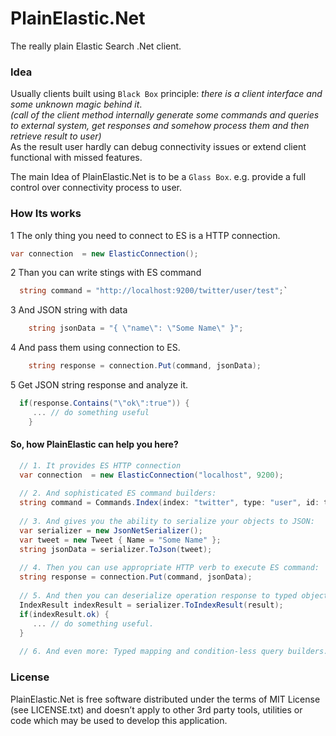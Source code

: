 PlainElastic.Net
=======

The really plain Elastic Search .Net client.

### Idea 

Usually clients built using `Black Box` principle: *there is a client interface and some unknown magic behind it*.<br/>
*(call of the client method internally generate some commands and queries to external system, get responses and somehow process them and then retrieve result to user)*<br/>
As the result user hardly can debug connectivity issues or extend client functional with missed features. 

The main Idea of PlainElastic.Net is to be a `Glass Box`. e.g. provide a full control over connectivity process to user.


### How Its works

1 The only thing you need to connect to ES is a HTTP connection.

  ```csharp
  var connection  = new ElasticConnection();
  ```

2 Than you can write stings with ES command 
  
```csharp
  string command = "http://localhost:9200/twitter/user/test";`
```

3 And JSON string with data

```csharp
	string jsonData = "{ \"name\": \"Some Name\" }";
```

4 And pass them using connection to ES.

```csharp
	string response = connection.Put(command, jsonData);
```

5 Get JSON string response and analyze it.

```csharp	
  if(response.Contains("\"ok\":true")) {
	 ... // do something useful
	}
```

#### So, how PlainElastic can help you here?

```csharp
  // 1. It provides ES HTTP connection
  var connection  = new ElasticConnection("localhost", 9200);
  
  // 2. And sophisticated ES command builders:
  string command = Commands.Index(index: "twitter", type: "user", id: test)
  
  // 3. And gives you the ability to serialize your objects to JSON:  
  var serializer = new JsonNetSerializer();
  var tweet = new Tweet { Name = "Some Name" };
  string jsonData = serializer.ToJson(tweet);
  
  // 4. Then you can use appropriate HTTP verb to execute ES command:
  string response = connection.Put(command, jsonData);
  
  // 5. And then you can deserialize operation response to typed object to easily analyze it:
  IndexResult indexResult = serializer.ToIndexResult(result);
  if(indexResult.ok) {
     ... // do something useful.
  }
  
  // 6. And even more: Typed mapping and condition-less query builders.
```



### License

PlainElastic.Net is free software distributed under the terms of MIT License (see LICENSE.txt) and doesn’t apply to other 3rd party tools, utilities or code which may be used to develop this application.

